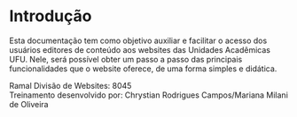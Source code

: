 # Introdução

Esta documentação tem como objetivo auxiliar e facilitar o acesso dos usuários editores de conteúdo aos websites das Unidades Acadêmicas UFU. 
Nele, será possível obter um passo a passo das principais funcionalidades que o website oferece, de uma forma simples e didática.

Ramal Divisão de Websites: 8045
<br/>
Treinamento desenvolvido por: Chrystian Rodrigues Campos/Mariana Milani de Oliveira
